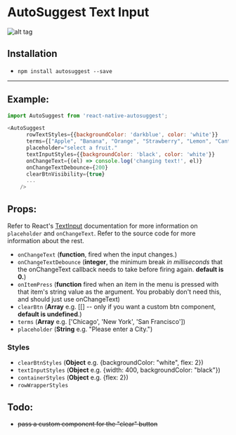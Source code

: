 # AutoSuggest Text Input


![alt tag](https://media.giphy.com/media/26xBrNDd3FQ07U27m/source.gif)

## Installation
* `npm install autosuggest --save`
___
## Example:
```js
import AutoSuggest from 'react-native-autosuggest';

<AutoSuggest
      rowTextStyles={{backgroundColor: 'darkblue', color: 'white'}}
      terms={["Apple", "Banana", "Orange", "Strawberry", "Lemon", "Cantaloupe", "Peach", "Mandarin", "Date", "Kiwi"]}
      placeholder="select a fruit."
      textInputStyles={{backgroundColor: 'black', color: 'white'}}
      onChangeText={(el) => console.log('changing text!', el)}
      onChangeTextDebounce={200}
      clearBtnVisibility={true}
      ...
    />
```

## Props:
Refer to React's [TextInput](https://facebook.github.io/react-native/docs/textinput.html) documentation for more information on `placeholder` and `onChangeText`.
Refer to the source code for more information about the rest.

* `onChangeText` (__function__, fired when the input changes.)
* `onChangeTextDebounce` (__integer__, the minimum break *in milliseconds* that the onChangeText callback needs to take before firing again. **default is 0.**)
* `onItemPress` (__function__ fired when an item in the menu is pressed with that item's string value as the argument. You probably don't need this, and should just use onChangeText)
* `clearBtn` (__Array__ e.g. [[<MyCustomClearButtonComponent />]  -- only if you want a custom btn component, **default is undefined**.)
* `terms` (__Array__  e.g. ['Chicago', 'New York', 'San Francisco'])
* `placeholder` (__String__ e.g. "Please enter a City.")
### Styles
* `clearBtnStyles` (__Object__ e.g. {backgroundColor: "white", flex: 2})
* `textInputStyles` (__Object__ e.g. {width: 400, backgroundColor: "black"})
* `containerStyles` (__Object__ e.g. {flex: 2})
* `rowWrapperStyles`

## Todo:
* ~~pass a custom component for the "clear" button~~
